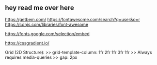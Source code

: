 ## hey read me over here

https://getbem.com/ https://fontawesome.com/search?q=user&o=r https://cdnjs.com/libraries/font-awesome

https://fonts.google.com/selection/embed

https://cssgradient.io/

Grid (2D Structure): >> grid-template-column: 1fr 2fr 1fr 3fr 1fr >> Always requires media-queries >> gap: 2px